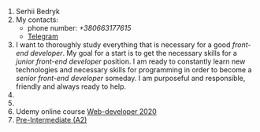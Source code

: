 
1. Serhii Bedryk
1. My contacts:
    * phone number: *+380663177615*
    * [Telegram](https://t.me/locizard)
1. I want to thoroughly study everything that is necessary for a good *front-end developer*. My goal for a start is to get the necessary skills for a *junior front-end developer* position. I am ready to constantly learn new technologies and necessary skills for programming in order to become a *senior front-end developer* someday. I am purposeful and responsible, friendly and always ready to help.    
1. 
1. 
1. Udemy online course [Web-developer 2020](https://www.udemy.com/course/webdeveloper/)
1. [Pre-Intermediate (A2)](https://drive.google.com/file/d/1l077ajk-MO0YhHxs8-Wa7DrDVWZAoIF3/view?usp=sharing)
